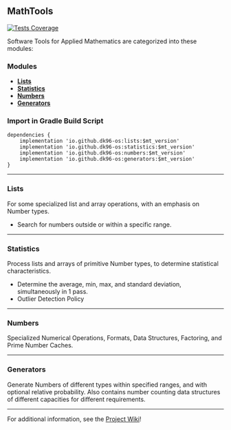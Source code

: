 ## MathTools
[![Tests Coverage](https://github.com/DK96-OS/MathTools/actions/workflows/ci_run.yml/badge.svg?branch=master)](https://github.com/DK96-OS/MathTools/actions/workflows/ci_run.yml)

Software Tools for Applied Mathematics are categorized into these modules:
### Modules
- [__Lists__](https://github.com/DK96-OS/MathTools/wiki/Lists-Module)
- [__Statistics__](https://github.com/DK96-OS/MathTools/wiki/Statistics-Module)
- [__Numbers__](https://github.com/DK96-OS/MathTools/wiki/Numbers-Module)
- [__Generators__](https://github.com/DK96-OS/MathTools/wiki/Generators-Module)

### Import in Gradle Build Script
	dependencies {  
		implementation 'io.github.dk96-os:lists:$mt_version'
		implementation 'io.github.dk96-os:statistics:$mt_version'
		implementation 'io.github.dk96-os:numbers:$mt_version'
		implementation 'io.github.dk96-os:generators:$mt_version'
	}

___

### Lists
For some specialized list and array operations, with an emphasis on Number types.
- Search for numbers outside or within a specific range.

___

### Statistics
Process lists and arrays of primitive Number types, to determine statistical characteristics.
- Determine the average, min, max, and standard deviation, simultaneously in 1 pass.
- Outlier Detection Policy

___

### Numbers
Specialized Numerical Operations, Formats, Data Structures, Factoring, and Prime Number Caches.

___

### Generators
Generate Numbers of different types within specified ranges, and with optional relative probability. Also contains number counting data structures of different capacities for different requirements.

____
For additional information, see the [Project Wiki](https://github.com/DK96-OS/MathTools/wiki)!
